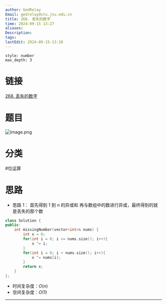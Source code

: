 ```yaml
---
author: GedRelay
Email: gedrelay@stu.jnu.edu.cn
title: 268. 丢失的数字
time: 2024-09-15 13:27
aliases: 
Description: 
tags: 
lastEdit: 2024-09-15-13:28
---
```


```toc
style: number
max_depth: 3
```

# 链接
[268. 丢失的数字](https://leetcode.cn/problems/missing-number/) 

# 题目
![image.png](https://ged-pic-bed.oss-cn-guangzhou.aliyuncs.com/img/202409151327823.png)


# 分类
#位运算 

# 思路
- 思路 1：
首先得到 $1$ 到 $n$ 的异或和
再与数组中的数进行异或，最终得到的就是丢失的那个数


```cpp
class Solution {
public:
    int missingNumber(vector<int>& nums) {
        int x = 0;
        for(int i = 0; i <= nums.size(); i++){
            x ^= i;
        }
        for(int i = 0; i < nums.size(); i++){
            x ^= nums[i];
        }
        return x;
    }
};
```


- 时间复杂度：${O\left( n \right)  }$ 
- 空间复杂度：${O\left( 1 \right)  }$ 


---


